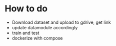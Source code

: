 # How to do 

- Download dataset and upload to gdrive, get link
- update datamodule accordingly
- train and test
- dockerize with compose 